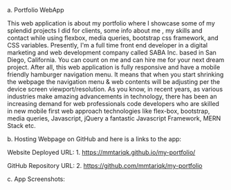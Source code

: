 

a.	Portfolio WebApp

This web application is about my portfolio where I showcase some of my splendid projects I did for clients, some info about me , my skills and contact while using flexbox, media queries, bootstrap css framework, and CSS variables. 
Presently, I'm a full time front end developer in a digital marketing and web development company called SABA Inc. based in San Diego, California. You can count on me and can hire me for your next dream project. 
After all, this web application is fully responsive and have a mobile friendly hamburger navigation menu. It means that when you start shrinking the webpage the navigation menu & web contents will be adjusting per the device screen viewport/resolution.  As you know, in recent years, as various industries make amazing advancements in technology, there has been an increasing demand for web professionals code developers who are skilled in new mobile first web approach technologies like flex-box, bootstrap, media queries, Javascript, jQuery a fantastic Javascript Framework, MERN Stack etc. 
 

b.	Hosting Webpage on GitHub and here is a links to the app:

Website Deployed URL: 1. https://mmtariqk.github.io/my-portfolio/ 

GitHub Repository URL: 2. https://github.com/mmtariqk/my-portfolio

c.  App Screenshots:





